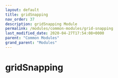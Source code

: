 ```yaml
---
layout: default
title: gridSnapping 
nav_order: 37
description: gridSnapping Module
permalink: /modules/common-modules/grid-snapping
last_modified_date: 2020-04-27T17:54:08+0000
parent: "Common Modules"
grand_parent: "Modules"
---
```


# gridSnapping